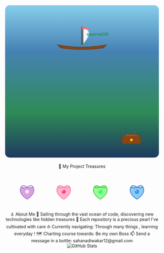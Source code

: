 <div align="center">
<!-- Ocean Container -->
<div style="
  position: relative;
  width: 100%;
  height: 500px;
  background: linear-gradient(180deg, 
    #87CEEB 0%, 
    #4682B4 30%, 
    #2E8B57 70%, 
    #1e3a5f 100%);
  overflow: hidden;
  border-radius: 15px;
  margin: 20px 0;
">
  <!-- Animated Bubbles -->
  <div style="
    position: absolute;
    width: 100%;
    height: 100%;
    pointer-events: none;
  ">
    <!-- Bubble 1 -->
    <div style="
      position: absolute;
      width: 20px;
      height: 20px;
      background: rgba(255,255,255,0.3);
      border-radius: 50%;
      left: 10%;
      bottom: -20px;
      animation: float 6s infinite linear;
    "></div>
    <!-- Bubble 2 -->
    <div style="
      position: absolute;
      width: 15px;
      height: 15px;
      background: rgba(255,255,255,0.4);
      border-radius: 50%;
      left: 30%;
      bottom: -15px;
      animation: float 8s infinite linear 2s;
    "></div>
    <!-- Bubble 3 -->
    <div style="
      position: absolute;
      width: 25px;
      height: 25px;
      background: rgba(255,255,255,0.2);
      border-radius: 50%;
      left: 70%;
      bottom: -25px;
      animation: float 7s infinite linear 4s;
    "></div>
    <!-- Bubble 4 -->
    <div style="
      position: absolute;
      width: 12px;
      height: 12px;
      background: rgba(255,255,255,0.5);
      border-radius: 50%;
      left: 85%;
      bottom: -12px;
      animation: float 9s infinite linear 1s;
    "></div>
    <!-- Bubble 5 -->
    <div style="
      position: absolute;
      width: 18px;
      height: 18px;
      background: rgba(255,255,255,0.3);
      border-radius: 50%;
      left: 50%;
      bottom: -18px;
      animation: float 5s infinite linear 3s;
    "></div>
  </div>
  <!-- Boat with Username -->
  <div style="
    position: absolute;
    top: 50px;
    left: 50%;
    transform: translateX(-50%);
    animation: boat-bob 3s ease-in-out infinite;
  ">
    <svg width="200" height="120" viewBox="0 0 200 120">
      <!-- Boat Hull -->
      <path d="M20 80 Q100 95 180 80 L170 90 Q100 100 30 90 Z" 
            fill="#8B4513" stroke="#654321" stroke-width="2"/>
      <!-- Mast -->
      <line x1="100" y1="80" x2="100" y2="20" stroke="#654321" stroke-width="4"/>
      <!-- Sail -->
      <path d="M105 25 Q140 35 105 75" fill="#F0F8FF" stroke="#87CEEB" stroke-width="2"/>
      <!-- Username on Sail -->
      <text x="115" y="50" font-family="Arial, sans-serif" font-size="14" font-weight="bold" fill="#2E8B57">
        saanna225
      </text>
      <!-- Flag -->
      <path d="M100 20 L130 25 L100 30 Z" fill="#FF6B6B"/>
    </svg>
  </div>
  <!-- Treasure Chest (Contributions) -->
  <div style="
    position: absolute;
    bottom: 40px;
    right: 50px;
    cursor: pointer;
  ">
    <svg width="80" height="60" viewBox="0 0 80 60">
      <!-- Chest Base -->
      <rect x="10" y="30" width="60" height="25" fill="#8B4513" stroke="#654321" stroke-width="2" rx="3"/>
      <!-- Chest Lid -->
      <path d="M10 30 Q40 15 70 30" fill="#A0522D" stroke="#654321" stroke-width="2"/>
      <!-- Lock -->
      <circle cx="40" cy="42" r="4" fill="#FFD700" stroke="#FFA500" stroke-width="1"/>
      <!-- Sparkles -->
      <text x="25" y="25" font-size="8" fill="#FFD700">✨</text>
      <text x="50" y="20" font-size="6" fill="#FFD700">✨</text>
    </svg>
  </div>
</div>
<!-- CSS Animations -->
<style>
@keyframes float {
  0% {
    bottom: -30px;
    opacity: 0.7;
  }
  50% {
    opacity: 1;
  }
  100% {
    bottom: 500px;
    opacity: 0;
  }
}

@keyframes boat-bob {
  0%, 100% {
    transform: translateX(-50%) translateY(0px);
  }
  50% {
    transform: translateX(-50%) translateY(-8px);
  }
}

@keyframes wave {
  0%, 100% {
    transform: translateX(0);
  }
  50% {
    transform: translateX(20px);
  }
}
</style>
🐚 My Project Treasures
<div style="display: flex; flex-wrap: wrap; justify-content: center; gap: 20px; margin: 30px 0;">
  <!-- Repository Clam 1 -->
  <a href="https://github.com/saanna225/repo759" style="text-decoration: none;">
    <div style="
      position: relative;
      cursor: pointer;
      transition: transform 0.3s ease;
    " onmouseover="this.style.transform='scale(1.1)'" onmouseout="this.style.transform='scale(1)'">
      <svg width="100" height="80" viewBox="0 0 100 80">
        <!-- Clam Shell Bottom -->
        <path d="M50 70 Q20 50 30 30 Q40 25 50 30 Q60 25 70 30 Q80 50 50 70" 
              fill="#DDA0DD" stroke="#9370DB" stroke-width="2"/>
        <!-- Clam Shell Top -->
        <path d="M50 30 Q35 20 30 30 Q40 35 50 30 Q60 35 70 30 Q65 20 50 30" 
              fill="#E6E6FA" stroke="#9370DB" stroke-width="2"/>
        <!-- Pearl -->
        <circle cx="50" cy="45" r="6" fill="#F8F8FF" stroke="#E0E0E0" stroke-width="1" opacity="0.9"/>
        <!-- Shine on pearl -->
        <circle cx="47" cy="42" r="2" fill="#FFFFFF" opacity="0.7"/>
      </svg>
      <div style="
        position: absolute;
        top: -25px;
        left: 50%;
        transform: translateX(-50%);
        background: rgba(0,0,0,0.8);
        color: white;
        padding: 5px 10px;
        border-radius: 5px;
        font-size: 12px;
        opacity: 0;
        transition: opacity 0.3s;
        pointer-events: none;
        white-space: nowrap;
      " class="tooltip">
        Project Name 1
      </div>
    </div>
  </a>
  <!-- Repository Clam 2 -->
  <a href="https://github.com/saanna225/projects" style="text-decoration: none;">
    <div style="
      position: relative;
      cursor: pointer;
      transition: transform 0.3s ease;
    " onmouseover="this.style.transform='scale(1.1)'" onmouseout="this.style.transform='scale(1)'">
      <svg width="100" height="80" viewBox="0 0 100 80">
        <path d="M50 70 Q20 50 30 30 Q40 25 50 30 Q60 25 70 30 Q80 50 50 70" 
              fill="#FFB6C1" stroke="#FF69B4" stroke-width="2"/>
        <path d="M50 30 Q35 20 30 30 Q40 35 50 30 Q60 35 70 30 Q65 20 50 30" 
              fill="#FFC0CB" stroke="#FF69B4" stroke-width="2"/>
        <circle cx="50" cy="45" r="6" fill="#FF1493" stroke="#DC143C" stroke-width="1" opacity="0.8"/>
        <circle cx="47" cy="42" r="2" fill="#FFFFFF" opacity="0.7"/>
      </svg>
      <div style="
        position: absolute;
        top: -25px;
        left: 50%;
        transform: translateX(-50%);
        background: rgba(0,0,0,0.8);
        color: white;
        padding: 5px 10px;
        border-radius: 5px;
        font-size: 12px;
        opacity: 0;
        transition: opacity 0.3s;
        pointer-events: none;
        white-space: nowrap;
      " class="tooltip">
        Project Name 2
      </div>
    </div>
  </a>
  <!-- Repository Clam 3 -->
  <a href="https://github.com/saanna225/profile" style="text-decoration: none;">
    <div style="
      position: relative;
      cursor: pointer;
      transition: transform 0.3s ease;
    " onmouseover="this.style.transform='scale(1.1)'" onmouseout="this.style.transform='scale(1)'">
      <svg width="100" height="80" viewBox="0 0 100 80">
        <path d="M50 70 Q20 50 30 30 Q40 25 50 30 Q60 25 70 30 Q80 50 50 70" 
              fill="#98FB98" stroke="#32CD32" stroke-width="2"/>
        <path d="M50 30 Q35 20 30 30 Q40 35 50 30 Q60 35 70 30 Q65 20 50 30" 
              fill="#90EE90" stroke="#32CD32" stroke-width="2"/>
        <circle cx="50" cy="45" r="6" fill="#00FF7F" stroke="#00FF00" stroke-width="1" opacity="0.8"/>
        <circle cx="47" cy="42" r="2" fill="#FFFFFF" opacity="0.7"/>
      </svg>
      <div style="
        position: absolute;
        top: -25px;
        left: 50%;
        transform: translateX(-50%);
        background: rgba(0,0,0,0.8);
        color: white;
        padding: 5px 10px;
        border-radius: 5px;
        font-size: 12px;
        opacity: 0;
        transition: opacity 0.3s;
        pointer-events: none;
        white-space: nowrap;
      " class="tooltip">
        Project Name 3
      </div>
    </div>
  </a>
  <!-- Repository Clam 4 -->
  <a href="https://github.com/saanna225/Kaggle_competition" style="text-decoration: none;">
    <div style="
      position: relative;
      cursor: pointer;
      transition: transform 0.3s ease;
    " onmouseover="this.style.transform='scale(1.1)'" onmouseout="this.style.transform='scale(1)'">
      <svg width="100" height="80" viewBox="0 0 100 80">
        <path d="M50 70 Q20 50 30 30 Q40 25 50 30 Q60 25 70 30 Q80 50 50 70" 
              fill="#87CEEB" stroke="#4169E1" stroke-width="2"/>
        <path d="M50 30 Q35 20 30 30 Q40 35 50 30 Q60 35 70 30 Q65 20 50 30" 
              fill="#B0E0E6" stroke="#4169E1" stroke-width="2"/>
        <circle cx="50" cy="45" r="6" fill="#1E90FF" stroke="#0000FF" stroke-width="1" opacity="0.8"/>
        <circle cx="47" cy="42" r="2" fill="#FFFFFF" opacity="0.7"/>
      </svg>
      <div style="
        position: absolute;
        top: -25px;
        left: 50%;
        transform: translateX(-50%);
        background: rgba(0,0,0,0.8);
        color: white;
        padding: 5px 10px;
        border-radius: 5px;
        font-size: 12px;
        opacity: 0;
        transition: opacity 0.3s;
        pointer-events: none;
        white-space: nowrap;
      " class="tooltip">
        Project Name 4
      </div>
    </div>
  </a>
</div>
⚓ About Me
🌊 Sailing through the vast ocean of code, discovering new technologies like hidden treasures
🐚 Each repository is a precious pearl I've cultivated with care
⛵ Currently navigating: Through many things , learning everyday !
🗺️ Charting course towards: Be my own Boss 
📫 Send a message in a bottle: sahanadiwakar12@gmail.com

<div align="center">
  <img src="https://github-readme-stats.vercel.app/api?username=saanna225&show_icons=true&theme=ocean_dark" alt="GitHub Stats" />
</div>
<script>
// Add hover effects for tooltips
document.addEventListener('DOMContentLoaded', function() {
  const clams = document.querySelectorAll('[onmouseover]');
  clams.forEach(clam => {
    const tooltip = clam.querySelector('.tooltip');
    clam.addEventListener('mouseenter', () => {
      if(tooltip) tooltip.style.opacity = '1';
    });
    clam.addEventListener('mouseleave', () => {
      if(tooltip) tooltip.style.opacity = '0';
    });
  });
});
</script>
</div>
